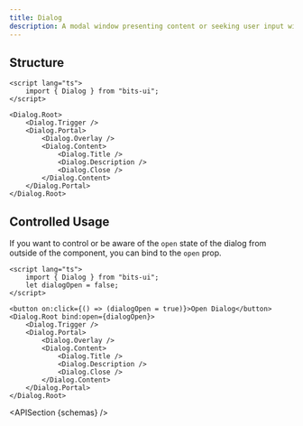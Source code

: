 ```yaml
---
title: Dialog
description: A modal window presenting content or seeking user input without navigating away from the current context.
---
```


<script>
	import { APISection, ComponentPreview, DialogDemo } from '$lib/components/index.js'
	export let schemas;
</script>

<ComponentPreview name="dialog-demo" comp="Dialog">

<DialogDemo slot="preview" />

</ComponentPreview>

## Structure

```svelte
<script lang="ts">
	import { Dialog } from "bits-ui";
</script>

<Dialog.Root>
	<Dialog.Trigger />
	<Dialog.Portal>
		<Dialog.Overlay />
		<Dialog.Content>
			<Dialog.Title />
			<Dialog.Description />
			<Dialog.Close />
		</Dialog.Content>
	</Dialog.Portal>
</Dialog.Root>
```

## Controlled Usage

If you want to control or be aware of the `open` state of the dialog from outside of the component, you can bind to the `open` prop.

```svelte
<script lang="ts">
	import { Dialog } from "bits-ui";
	let dialogOpen = false;
</script>

<button on:click={() => (dialogOpen = true)}>Open Dialog</button>
<Dialog.Root bind:open={dialogOpen}>
	<Dialog.Trigger />
	<Dialog.Portal>
		<Dialog.Overlay />
		<Dialog.Content>
			<Dialog.Title />
			<Dialog.Description />
			<Dialog.Close />
		</Dialog.Content>
	</Dialog.Portal>
</Dialog.Root>
```

<APISection {schemas} />
